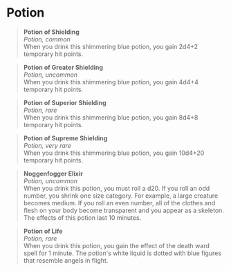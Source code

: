 # Potion

> **Potion of Shielding**  
> *Potion, common*  
> When you drink this shimmering blue potion, you gain 2d4+2 temporary hit points.

> **Potion of Greater Shielding**  
> *Potion, uncommon*  
> When you drink this shimmering blue potion, you gain 4d4+4 temporary hit points.

> **Potion of Superior Shielding**  
> *Potion, rare*  
> When you drink this shimmering blue potion, you gain 8d4+8 temporary hit points.

> **Potion of Supreme Shielding**  
> *Potion, very rare*  
> When you drink this shimmering blue potion, you gain 10d4+20 temporary hit points.

> **Noggenfogger Elixir**  
> *Potion, uncommon*  
> When you drink this potion, you must roll a d20. If you roll an odd number, you shrink one size category. For example, a large creature becomes medium. If you roll an even number, all of the clothes and flesh on your body become transparent and you appear as a skeleton. 
> The effects of this potion last 10 minutes. 

> **Potion of Life**  
> *Potion, rare*  
> When you drink this potion, you gain the effect of the death ward spell for 1 minute. The potion's white liquid is dotted with blue figures that resemble angels in flight.